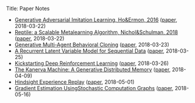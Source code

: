 Title: Paper Notes

* [Generative Adversarial Imitation Learning, Ho&Ermon, 2016](/files/paper_notes/Generative_Adversarial_Imitation_Learning__Ho_Ermon__2017.pdf) ([paper](https://arxiv.org/abs/1606.03476), 2018-03-22)
* [Reptile: a Scalable Metalearning Algorithm, Nichol&Schulman, 2018](/files/paper_notes/Reptile___a_Scalable_Metalearning_Algorithm__Alex_Nichol_and_John_Schulman__2018.pdf) ([paper](https://arxiv.org/abs/1803.02999), 2018-03-22)
* [Generative Multi-Agent Behavioral Cloning](/files/paper_notes/Generative_Multi_Agent_Behavioral_Cloning__Zhan_et_al___2018.pdf) ([paper](https://arxiv.org/abs/1803.07612), 2018-03-23)
* [A Recurrent Latent Variable Model for Sequential Data](/files/paper_notes/A_Recurrent_Latent_Variable_Model_for_Sequential_Data__Chung_et_al___2016.pdf) ([paper](https://arxiv.org/abs/1506.02216), 2018-03-25)
* [Kickstarting Deep Reinforcement Learning](/files/paper_notes/Kickstarting_Deep_Reinforcement_Learning_Simon_Schmitt__Jonathan_J__Hudson__Augustin_Zidek_et_al___2018.pdf) ([paper](https://arxiv.org/abs/1803.03835), 2018-03-26)
* [The Kanerva Machine: A Generative Distributed Memory](/files/paper_notes/kanerva.pdf) ([paper](https://arxiv.org/abs/1804.01756), 2018-04-09)
* [Hindsight Experience Replay](/files/paper_notes/her.pdf) ([paper](https://arxiv.org/abs/1707.01495), 2018-05-01)
* [Gradient Estimation UsingStochastic Computation Graphs](/files/paper_notes/scg.pdf) ([paper](https://arxiv.org/abs/1506.05254), 2018-05-16)
